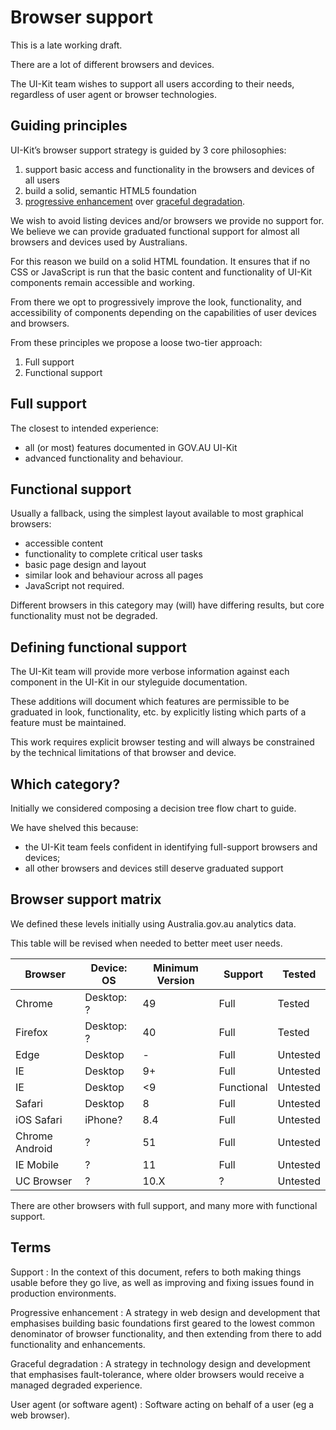 # Browser support

This is a late working draft.

There are a lot of different browsers and devices.

The UI-Kit team wishes to support all users according to their needs, regardless of user agent or browser technologies.

## Guiding principles

UI-Kit’s browser support strategy is guided by 3 core philosophies:

1. support basic access and functionality in the browsers and devices of all users
2. build a solid, semantic HTML5 foundation
3. <a href="https://en.wikipedia.org/wiki/Progressive_enhancement" rel="external">progressive enhancement</a> over <a href="https://en.wikipedia.org/wiki/Fault_tolerance" rel="external">graceful degradation</a>.

We wish to avoid listing devices and/or browsers we provide no support for. We believe we can provide graduated functional support for almost all browsers and devices used by Australians.

For this reason we build on a solid HTML foundation. It ensures that if no CSS or JavaScript is run that the basic content and functionality of UI-Kit components remain accessible and working.

From there we opt to progressively improve the look, functionality, and accessibility of components depending on the capabilities of user devices and browsers.

From these principles we propose a loose two-tier approach:

1. Full support
2. Functional support

## Full support

The closest to intended experience:

* all (or most) features documented in GOV.AU UI-Kit
* advanced functionality and behaviour.

## Functional support

Usually a fallback, using the simplest layout available to most graphical browsers:

* accessible content
* functionality to complete critical user tasks
* basic page design and layout
* similar look and behaviour across all pages
* JavaScript not required.

Different browsers in this category may (will) have differing results, but core functionality must not be degraded.

## Defining functional support

The UI-Kit team will provide more verbose information against each component in the UI-Kit in our styleguide documentation.

These additions will document which features are permissible to be graduated in look, functionality, etc. by explicitly listing which parts of a feature must be maintained.

This work requires explicit browser testing and will always be constrained by the technical limitations of that browser and device.

## Which category?

Initially we considered composing a decision tree flow chart to guide.

We have shelved this because:

- the UI-Kit team feels confident in identifying full-support browsers and devices;
- all other browsers and devices still deserve graduated support

## Browser support matrix

We defined these levels initially using Australia.gov.au analytics data.

This table will be revised when needed to better meet user needs.

| Browser        | Device: OS      | Minimum Version | Support    | Tested   |
|----------------|-----------------|-----------------|------------|----------|
| Chrome         | Desktop: ?      | 49              | Full       | Tested   |
| Firefox        | Desktop: ?      | 40              | Full       | Tested   |
| Edge           | Desktop         | -               | Full       | Untested |
| IE             | Desktop         | 9+              | Full       | Untested |
| IE             | Desktop         | <9              | Functional | Untested |
| Safari         | Desktop         | 8               | Full       | Untested |
| iOS Safari     | iPhone?         | 8.4             | Full       | Untested |
| Chrome Android | ?               | 51              | Full       | Untested |
| IE Mobile      | ?               | 11              | Full       | Untested |
| UC Browser     | ?               | 10.X            | ?          | Untested |

There are other browsers with full support, and many more with functional support.

## Terms

Support
: In the context of this document, refers to both making things usable before they go live, as well as improving and fixing issues found in production environments.

Progressive enhancement
: A strategy in web design and development that emphasises building basic foundations first geared to the lowest common denominator of browser functionality, and then extending from there to add functionality and enhancements.

Graceful degradation
: A strategy in technology design and development that emphasises fault-tolerance, where older browsers would receive a managed degraded experience.

User agent (or software agent)
: Software acting on behalf of a user (eg a web browser).
